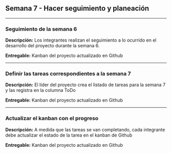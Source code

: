 ## Semana 7 - Hacer seguimiento y planeación

---

### Seguimiento de la semana 6

**Descripción:** Los integrantes realizan el seguimiento a lo ocurrido en el desarrollo del proyecto durante la semana 6.

**Entregable:** Kanban del proyecto actualizado en Github

---

### Definir las tareas correspondientes a la semana 7

**Descripción:** El líder del proyecto crea el listado de tareas para la semana 7 y las registra en la columna ToDo

**Entregable:** Kanban del proyecto actualizado en Github

---

### Actualizar el kanban con el progreso

**Descripción:** A medida que las tareas se van completando, cada integrante debe actualizar el estado de la tarea en el kanban de Github

**Entregable:** Kanban del proyecto actualizado en Github
